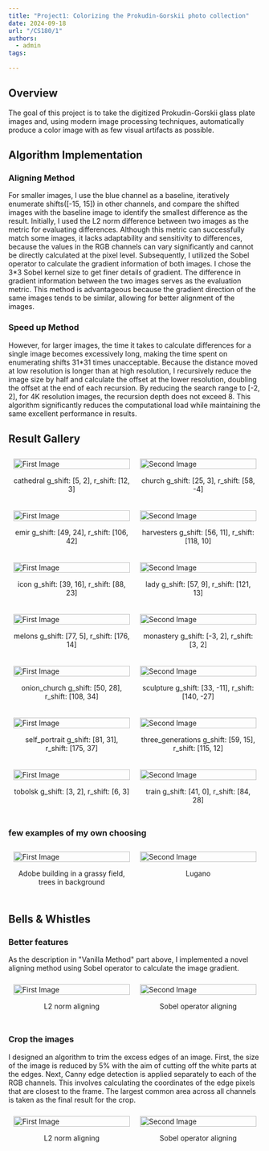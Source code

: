 ```yaml
---
title: "Project1: Colorizing the Prokudin-Gorskii photo collection"
date: 2024-09-18
url: "/CS180/1"
authors:
  - admin
tags:
    
---
```


## Overview
The goal of this project is to take the digitized Prokudin-Gorskii glass plate images and, using modern image processing techniques, automatically produce a color image with as few visual artifacts as possible.
## Algorithm Implementation
### Aligning Method
For smaller images, I use the blue channel as a baseline, iteratively enumerate shifts([-15, 15]) in other channels, and compare the shifted images with the baseline image to identify the smallest difference as the result. Initially, I used the L2 norm difference between two images as the metric for evaluating differences. Although this metric can successfully match some images, it lacks adaptability and sensitivity to differences, because the values in the RGB channels can vary significantly and cannot be directly calculated at the pixel level. Subsequently, I utilized the Sobel operator to calculate the gradient information of both images. I chose the 3*3 Sobel kernel size to get finer details of gradient. The difference in gradient information between the two images serves as the evaluation metric. This method is advantageous because the gradient direction of the same images tends to be similar, allowing for better alignment of the images.
### Speed up Method
However, for larger images, the time it takes to calculate differences for a single image becomes excessively long, making the time spent on enumerating shifts 31*31 times unacceptable. Because the distance moved at low resolution is longer than at high resolution, I recursively reduce the image size by half and calculate the offset at the lower resolution, doubling the offset at the end of each recursion. By reducing the search range to [-2, 2], for 4K resolution images, the recursion depth does not exceed 8. This algorithm significantly reduces the computational load while maintaining the same excellent performance in results.
## Result Gallery
<div style="display: flex; justify-content: space-around; align-items: flex-start;">
    <div style="flex: 1; padding: 10px;">
        <img src="./result_pyramid/cathedral.jpg" alt="First Image" style="width: 100%;">
        <p style="text-align: center;">cathedral g_shift: [5, 2], r_shift: [12, 3]</p>
    </div>
    <div style="flex: 1; padding: 10px;">
        <img src="./result_pyramid/church.jpg" alt="Second Image" style="width: 100%;">
        <p style="text-align: center;">church g_shift: [25, 3], r_shift: [58, -4]</p>
    </div>
</div>
<div style="display: flex; justify-content: space-around; align-items: flex-start;">
    <div style="flex: 1; padding: 10px;">
        <img src="./result_pyramid/emir.jpg" alt="First Image" style="width: 100%;">
        <p style="text-align: center;">emir g_shift: [49, 24], r_shift: [106, 42]</p>
    </div>
    <div style="flex: 1; padding: 10px;">
        <img src="./result_pyramid/harvesters.jpg" alt="Second Image" style="width: 100%;">
        <p style="text-align: center;">harvesters g_shift: [56, 11], r_shift: [118, 10]</p>
    </div>
</div>
<div style="display: flex; justify-content: space-around; align-items: flex-start;">
    <div style="flex: 1; padding: 10px;">
        <img src="./result_pyramid/icon.jpg" alt="First Image" style="width: 100%;">
        <p style="text-align: center;">icon g_shift: [39, 16], r_shift: [88, 23]</p>
    </div>
    <div style="flex: 1; padding: 10px;">
        <img src="./result_pyramid/lady.jpg" alt="Second Image" style="width: 100%;">
        <p style="text-align: center;">lady g_shift: [57, 9], r_shift: [121, 13]</p>
    </div>
</div>

<div style="display: flex; justify-content: space-around; align-items: flex-start;">
    <div style="flex: 1; padding: 10px;">
        <img src="./result_pyramid/melons.jpg" alt="First Image" style="width: 100%;">
        <p style="text-align: center;">melons g_shift: [77, 5], r_shift: [176, 14] </p>
    </div>
    <div style="flex: 1; padding: 10px;">
        <img src="./result_pyramid/monastery.jpg" alt="Second Image" style="width: 100%;">
        <p style="text-align: center;">monastery g_shift: [-3, 2], r_shift: [3, 2]</p>
    </div>
</div>

<div style="display: flex; justify-content: space-around; align-items: flex-start;">
    <div style="flex: 1; padding: 10px;">
        <img src="./result_pyramid/onion_church.jpg" alt="First Image" style="width: 100%;">
        <p style="text-align: center;">onion_church g_shift: [50, 28], r_shift: [108, 34]</p>
    </div>
    <div style="flex: 1; padding: 10px;">
        <img src="./result_pyramid/sculpture.jpg" alt="Second Image" style="width: 100%;">
        <p style="text-align: center;">sculpture g_shift: [33, -11], r_shift: [140, -27]</p>
    </div>
</div>

<div style="display: flex; justify-content: space-around; align-items: flex-start;">
    <div style="flex: 1; padding: 10px;">
        <img src="./result_pyramid/self_portrait.jpg" alt="First Image" style="width: 100%;">
        <p style="text-align: center;">self_portrait g_shift: [81, 31], r_shift: [175, 37]</p>
    </div>
    <div style="flex: 1; padding: 10px;">
        <img src="./result_pyramid/three_generations.jpg" alt="Second Image" style="width: 100%;">
        <p style="text-align: center;">three_generations g_shift: [59, 15], r_shift: [115, 12]</p>
    </div>
</div>

<div style="display: flex; justify-content: space-around; align-items: flex-start;">
    <div style="flex: 1; padding: 10px;">
        <img src="./result_pyramid/tobolsk.jpg" alt="First Image" style="width: 100%;">
        <p style="text-align: center;">tobolsk g_shift: [3, 2], r_shift: [6, 3]</p>
    </div>
    <div style="flex: 1; padding: 10px;">
        <img src="./result_pyramid/train.jpg" alt="Second Image" style="width: 100%;">
        <p style="text-align: center;">train g_shift: [41, 0], r_shift: [84, 28]</p>
    </div>
</div>

### few examples of my own choosing
<div style="display: flex; justify-content: space-around; align-items: flex-start;">
    <div style="flex: 1; padding: 10px;">
        <img src="./result_pyramid/master-pnp-prok-00000-00083u.jpg" alt="First Image" style="width: 100%;">
        <p style="text-align: center;">Adobe building in a grassy field, trees in background</p>
    </div>
    <div style="flex: 1; padding: 10px;">
        <img src="./result_pyramid/master-pnp-prok-00200-00215u.jpg" alt="Second Image" style="width: 100%;">
        <p style="text-align: center;">Lugano</p>
    </div>
</div>


## Bells & Whistles
### Better features
As the description in "Vanilla Method" part above, I implemented a novel aligning method using Sobel operator to calculate the image gradient.
<div style="display: flex; justify-content: space-around; align-items: flex-start;">
    <div style="flex: 1; padding: 10px;">
        <img src="./result_l2/emir.jpg" alt="First Image" style="width: 100%;">
        <p style="text-align: center;">L2 norm aligning</p>
    </div>
    <div style="flex: 1; padding: 10px;">
        <img src="./result_pyramid/emir.jpg" alt="Second Image" style="width: 100%;">
        <p style="text-align: center;">Sobel operator aligning</p>
    </div>
</div>

### Crop the images

I designed an algorithm to trim the excess edges of an image. First, the size of the image is reduced by 5% with the aim of cutting off the white parts at the edges. Next, Canny edge detection is applied separately to each of the RGB channels. This involves calculating the coordinates of the edge pixels that are closest to the frame. The largest common area across all channels is taken as the final result for the crop.

<div style="display: flex; justify-content: space-around; align-items: flex-start;">
    <div style="flex: 1; padding: 10px;">
        <img src="./result_pyramid/emir.jpg" alt="First Image" style="width: 100%;">
        <p style="text-align: center;">L2 norm aligning</p>
    </div>
    <div style="flex: 1; padding: 10px;">
        <img src="./result_crop/emir.jpg" alt="Second Image" style="width: 100%;">
        <p style="text-align: center;">Sobel operator aligning</p>
    </div>
</div>

